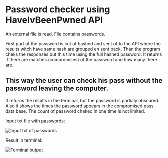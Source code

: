 <h1>Password checker using HaveIvBeenPwned API</h1>

An external file is read. File contains passwords.

First part of the password is cut of hashed and sent of to the API where the results witch have same hash are grouped en sent back.
Than the program cheks the responses but this time using the full hashed password. It returns if there are matches (compromises) of the password and how many there are.

<h2>This way the user can check his pass without the password leaving the computer.</h2> 

It returns the results in the terminal, but the password is partialy obscured. Also it shows the times the password appears in the compromised pass data base. The count of password cheked in one time is not limited.


Input txt file with passwords:

![Input txt of passwords](https://imgur.com/xEKftve.png)

Result in terminal:

![Terminal output](https://i.imgur.com/Ba8eWi9.png)
